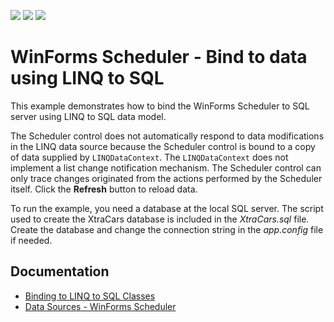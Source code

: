 <!-- default badges list -->
![](https://img.shields.io/endpoint?url=https://codecentral.devexpress.com/api/v1/VersionRange/128633875/18.1.3%2B)
[![](https://img.shields.io/badge/Open_in_DevExpress_Support_Center-FF7200?style=flat-square&logo=DevExpress&logoColor=white)](https://supportcenter.devexpress.com/ticket/details/E823)
[![](https://img.shields.io/badge/📖_How_to_use_DevExpress_Examples-e9f6fc?style=flat-square)](https://docs.devexpress.com/GeneralInformation/403183)
<!-- default badges end -->
# WinForms Scheduler - Bind to data using LINQ to SQL

This example demonstrates how to bind the WinForms Scheduler to SQL server using LINQ to SQL data model.

The Scheduler control does not automatically respond to data modifications in the LINQ data source because the Scheduler control is bound to a copy of data supplied by `LINQDataContext`. The `LINQDataContext` does not implement a list change notification mechanism. The Scheduler control can only trace changes originated from the actions performed by the Scheduler itself. Click the **Refresh** button to reload data.

To run the example, you need a database at the local SQL server. The script used to create the XtraCars database is included in the *XtraCars.sql* file. Create the database and change the connection string in the *app.config* file if needed.


## Documentation

* [Binding to LINQ to SQL Classes](https://docs.devexpress.com/WindowsForms/4057/common-features/data-binding/binding-to-linq-to-sql-classes)
* [Data Sources - WinForms Scheduler](https://docs.devexpress.com/WindowsForms/3289/controls-and-libraries/scheduler/data-binding/data-sources)
